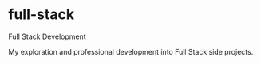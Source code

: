 # full-stack
Full Stack Development

My exploration and professional development into Full Stack side projects.
